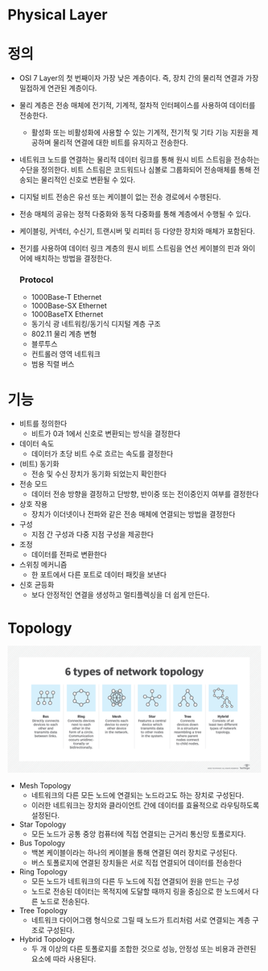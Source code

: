 # Physical Layer

# 정의

- OSI 7 Layer의 첫 번째이자 가장 낮은 계층이다. 즉, 장치 간의 물리적 연결과 가장 밀접하게 연관된 계층이다.
- 물리 계층은 전송 매체에 전기적, 기계적, 절차적 인터페이스를 사용하여 데이터를 전송한다.
    - 활성화 또는 비활성화에 사용할 수 있는 기계적, 전기적 및 기타 기능 지원을 제공하며 물리적 연결에 대한 비트를 유지하고 전송한다.
- 네트워크 노드를 연결하는 물리적 데이터 링크를 통해 원시 비트 스트림을 전송하는 수단을 정의한다. 비트 스트림은 코드워드나 심볼로 그룹화되어 전송매체를 통해 전송되는 물리적인 신호로 변환될 수 있다.
- 디지털 비트 전송은 유선 또는 케이블이 없는 전송 경로에서 수행된다.
- 전송 매체의 공유는 정적 다중화와 동적 다중화를 통해 계층에서 수행될 수 있다.
- 케이블링, 커넥터, 수신기, 트랜시버 및 리피터 등 다양한 장치와 매체가 포함된다.
- 전기를 사용하여 데이터 링크 계층의 원시 비트 스트림을 연선 케이블의 핀과 와이어에 배치하는 방법을 결정한다.
    
    ### Protocol
    
    - 1000Base-T Ethernet
    - 1000Base-SX Ethernet
    - 1000BaseTX Ethernet
    - 동기식 광 네트워킹/동기식 디지털 계층 구조
    - 802.11 물리 계층 변형
    - 블루투스
    - 컨트롤러 영역 네트워크
    - 범용 직렬 버스

# 기능

- 비트를 정의한다
    - 비트가 0과 1에서 신호로 변환되는 방식을 결정한다
- 데이터 속도
    - 데이터가 초당 비트 수로 흐르는 속도를 결정한다
- (비트) 동기화
    - 전송 및 수신 장치가 동기화 되었는지 확인한다
- 전송 모드
    - 데이터 전송 방향을 결정하고 단방향, 반이중 또는 전이중인지 여부를 결정한다
- 상호 작용
    - 장치가 이더넷이나 전파와 같은 전송 매체에 연결되는 방법을 결정한다
- 구성
    - 지점 간 구성과 다중 지점 구성을 제공한다
- 조정
    - 데이터를 전파로 변환한다
- 스위칭 메커니즘
    - 한 포트에서 다른 포트로 데이터 패킷을 보낸다
- 신호 균등화
    - 보다 안정적인 연결을 생성하고 멀티플렉싱을 더 쉽게 만든다.

# Topology

![Untitled](Physical%20Layer%20583e95ab0f4f4fffa9038d91aa10e410/Untitled.png)

- Mesh Topology
    - 네트워크의 다른 모든 노드에 연결되는 노드라고도 하는 장치로 구성된다.
    - 이러한 네트워크는 장치와 클라이언트 간에 데이터를 효율적으로 라우팅하도록 설정된다.
- Star Topology
    - 모든 노드가 공통 중앙 컴퓨터에 직접 연결되는 근거리 통신망 토폴로지다.
- Bus Topology
    - 백본 케이블이라는 하나의 케이블을 통해 연결된 여러 장치로 구성된다.
    - 버스 토폴로지에 연결된 장치들은 서로 직접 연결되어 데이터를 전송한다
- Ring Topology
    - 모든 노드가 네트워크의 다른 두 노드에 직접 연결되어 원을 만드는 구성
    - 노드로 전송된 데이터는 목적지에 도달할 때까지 링을 중심으로 한 노드에서 다른 노드로 전송된다.
- Tree Topology
    - 네트워크 다이어그램 형식으로 그릴 때 노드가 트리처럼 서로 연결되는 계층 구조로 구성된다.
- Hybrid Topology
    - 두 개 이상의 다른 토폴로지를 조합한 것으로 성능, 안정성 또는 비용과 관련된 요소에 따라 사용된다.